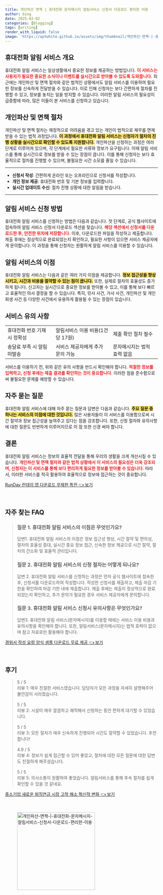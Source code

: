 ```yaml
---
title: 개인파산 면책 | 휴대전화 문자메시지 알림서비스 신청서 다운로드 편리한 이용
author: bing
date: 2025-02-02
categories: [Blogging]
tags: [writing]
render_with_liquid: false
image: 'https://aptwhite.github.io/assets/img/thumbnail/개인파산-면책-|-휴대전화-문자메시지-알림서비스-신청서-다운로드-편리한-이용.webp'
---
```



<h2 id='휴대전화 알림 서비스 개요'>휴대전화 알림 서비스 개요</h2>

<p>휴대전화 알림 서비스는 일상생활에서 중요한 정보를 제공하는 방법입니다. <b><span style="color: #ee2323;">이 서비스는 사용자가 필요한 중요한 소식이나 이벤트를 실시간으로 받아볼 수 있도록 도와줍니다.</span></b> 최근에는 개인파산 및 면책 절차와 같은 법적인 상황에서도 알림 서비스를 이용하여 필요한 정보를 신속하게 전달받을 수 있습니다. 이로 인해 신청자는 보다 간편하게 절차를 진행할 수 있고, 정보를 놓치는 일을 방지할 수 있습니다. 이러한 알림 서비스의 필요성이 급증함에 따라, 많은 이들이 본 서비스를 신청하고 있습니다. </p>

<h2 id='개인파산 및 면책 절차'>개인파산 및 면책 절차</h2>

<p>개인파산 및 면책 절차는 재정적으로 어려움을 겪고 있는 개인이 법적으로 채무를 면제받을 수 있는 법적 과정입니다. <b><span style="background-color: #ffe066;">이 과정에서 휴대전화 알림 서비스는 신청자가 절차의 진행 상황을 실시간으로 확인할 수 있도록 지원합니다.</span></b> 개인파산을 신청하는 과정은 여러 단계로 이루어져 있으며, 각 단계에서 필요한 서류와 정보가 요구됩니다. 이때 알림 서비스를 통해 실시간으로 정보를 받을 수 있는 장점이 큽니다. 이를 통해 신청자는 보다 효율적으로 절차를 진행할 수 있으며, 불필요한 시간 소모를 줄일 수 있습니다.</p>

<hr />

<ul>
    <li><b>신청서 작성</b>: 간편하게 온라인 또는 오프라인으로 신청서를 작성합니다.</li>
    <li><b>개인 정보 제공</b>: 휴대전화 번호 및 기본 정보를 입력합니다.</li>
    <li><b>실시간 업데이트 수신</b>: 절차 진행 상황에 대한 알림을 받습니다.</li>
</ul>

<hr />

<h2 id='알림 서비스 신청 방법'>알림 서비스 신청 방법</h2>

<p>휴대전화 알림 서비스를 신청하는 방법은 다음과 같습니다. 첫 단계로, 공식 웹사이트에 접속하여 알림 서비스 신청서 다운로드 섹션을 찾습니다. <b><span style="color: #ee2323;">해당 섹션에서 신청서를 다운로드한 후, 안전한 위치에 저장합니다.</span></b> 이후, 다운로드한 파일을 작성하고 제출합니다. 제출 후에는 정상적으로 완료되었는지 확인하고, 필요한 사항이 있으면 서비스 제공자에게 문의합니다. 이 과정을 통해 신청자는 원활하게 알림 서비스를 이용할 수 있습니다.</p>

<h2 id='알림 서비스의 이점'>알림 서비스의 이점</h2>

<p>휴대전화 알림 서비스는 다음과 같은 여러 가지 이점을 제공합니다. <b><span style="background-color: #ffe066;">정보 접근성을 향상시키고, 시간과 비용을 절약할 수 있는 점이 큽니다.</span></b> 또한, 실제로 절차의 효율성도 증가하게 됩니다. 신고자는 실시간으로 중요한 정보를 받아볼 수 있고, 이를 통해 보다 빠르고 효율적인 의사 결정을 할 수 있습니다. 특히, 민사 사건, 가사 사건, 개인파산 및 개인회생 사건 등 다양한 사건에서 유용하게 활용될 수 있는 장점이 있습니다.</p>

<h2 id='서비스 유의 사항'>서비스 유의 사항</h2>

<table>
    <tr>
        <td>휴대전화 번호 기재 시 정확성</td>
        <td>알림서비스 이용 비용(1건당 17원)</td>
        <td>제출 확인 절차 필수</td>
    </tr>
    <tr>
        <td>송달료 부족 시 알림 미발송</td>
        <td>서비스 제공자에게 추가 문의 가능</td>
        <td>문자메시지는 법적 효력 없음</td>
    </tr>
</table>

<p>서비스를 이용하기 전, 위와 같은 유의 사항을 반드시 확인해야 합니다. <b><span style="color: #ee2323;">적절한 정보를 입력하고, 신청 후에는 제출 결과를 확인하는 것이 중요합니다.</span></b> 이러한 점을 준수함으로써 불필요한 문제를 예방할 수 있습니다.</p>

<h2 id='자주 묻는 질문'>자주 묻는 질문</h2>

<p>휴대전화 알림 서비스에 대해 자주 묻는 질문과 답변은 다음과 같습니다. <b><span style="background-color: #ffe066;">주요 질문 중 하나는 서비스의 이점에 대한 것입니다.</span></b> 많은 사용자들이 이 서비스를 이용함으로써 시간 절약과 정보 접근성을 높여주고 있다는 점을 강조합니다. 또한, 신청 절차와 유의사항에 대한 질문도 빈번하게 이루어지므로 이 점 또한 신경 써야 합니다.</p>

<h2 id='결론'>결론</h2>

<p>휴대전화 알림 서비스는 정보의 효율적 전달을 통해 우리의 생활을 크게 개선시킬 수 있습니다. <b><span style="color: #ee2323;">개인파산 및 면책 절차와 같은 법적 상황에서 이 서비스의 필요성은 더욱 강조되며, 신청자는 이 서비스를 통해 보다 편리하게 필요한 정보를 받아볼 수 있습니다.</span></b> 따라서, 이러한 서비스를 적극 활용하여 효율적으로 정보에 접근하는 것이 중요합니다.</p>


<p><a class="click-button" title="RunDay 런데이 앱 다운로드 무제한 특전" href="https://aptwhite.github.io/posts/RunDay-%EB%9F%B0%EB%8D%B0%EC%9D%B4-%EC%95%B1-%EB%8B%A4%EC%9A%B4%EB%A1%9C%EB%93%9C-%EB%AC%B4%EC%A0%9C%ED%95%9C-%ED%8A%B9%EC%A0%84/" rel="dofollow">RunDay 런데이 앱 다운로드 무제한 특전 👈 보기</a></p><br>
<h2 id='자주_찾는_FAQ'>자주 찾는 FAQ</h2>
<div itemscope="" itemtype="https://schema.org/FAQPage"> 
<blockquote> 
<div itemscope="" itemprop="mainEntity" itemtype="https://schema.org/Question"> 
<h3 itemprop="name">질문 1. 휴대전화 알림 서비스의 이점은 무엇인가요?</h3> 
<div itemscope="" itemprop="acceptedAnswer" itemtype="https://schema.org/Answer"> 
<span itemprop="text"> 
<p>답변1. 휴대전화 알림 서비스의 이점은 정보 접근성 향상, 시간 절약 및 편의성, 절차의 효율성 증대, 실시간 중요 정보 접근, 신속한 정보 제공으로 시간 절약, 절차의 간소화 및 효율적 관리입니다.</p> 
</span> 
</div> 
</div>

<div itemscope="" itemprop="mainEntity" itemtype="https://schema.org/Question"> 
<h3 itemprop="name">질문 2. 휴대전화 알림 서비스의 신청 절차는 어떻게 되나요?</h3> 
<div itemscope="" itemprop="acceptedAnswer" itemtype="https://schema.org/Answer"> 
<span itemprop="text"> 
<p>답변 2. 휴대전화 알림 서비스를 신청하는 과정은 먼저 공식 웹사이트에 접속한 후, 신청서를 다운로드하여 작성합니다. 작성한 신청서를 제출하고, 제출 마감 기한을 확인하여 마감 기한 내에 제출합니다. 제출 후에는 제출이 정상적으로 완료되었는지 확인하고, 추가 문의가 필요한 경우 서비스 제공자에게 문의합니다.</p> 
</span> 
</div> 
</div> 

<div itemscope="" itemprop="mainEntity" itemtype="https://schema.org/Question"> 
<h3 itemprop="name">질문 3. 휴대전화 알림 서비스 신청시 유의사항은 무엇인가요?</h3> 
<div itemscope="" itemprop="acceptedAnswer" itemtype="https://schema.org/Answer"> 
<span itemprop="text"> 
<p>답변3. 휴대전화 알림 서비스(문자메시지)를 이용할 때에는 서비스 이용 비용과 유의사항을 확인해야 합니다. 또한, 알림서비스(문자메시지)는 법적 효력이 없으며 참고 자료로만 활용해야 합니다.</p> 
</span> 
</div> 
</div> 
</blockquote> 
</div>
<p><a class="click-button" title="경위서 작성 요령 양식 샘플 다운로드 무료 제공" href="https://aptwhite.github.io/posts/%EA%B2%BD%EC%9C%84%EC%84%9C-%EC%9E%91%EC%84%B1-%EC%9A%94%EB%A0%B9-%EC%96%91%EC%8B%9D-%EC%83%98%ED%94%8C-%EB%8B%A4%EC%9A%B4%EB%A1%9C%EB%93%9C-%EB%AC%B4%EB%A3%8C-%EC%A0%9C%EA%B3%B5/" rel="dofollow">경위서 작성 요령 양식 샘플 다운로드 무료 제공 👈 보기</a></p><br>
<h2 id='후기'>후기</h2>
<div itemscope itemtype="https://schema.org/Product">
  <blockquote>
  <div itemprop="review" itemscope itemtype="https://schema.org/Review">
      <div itemprop="reviewRating" itemscope itemtype="https://schema.org/Rating"> <span itemprop="ratingValue">5</span> / <span itemprop="bestRating">5</span> </div>
      <span itemprop="reviewBody">리뷰 1: 매우 친절한 서비스였습니다. 담당자가 모든 과정을 자세히 설명해주어 불안감이 사라졌습니다.</span>
  </div>
  <br>
  <div itemprop="review" itemscope itemtype="https://schema.org/Review">
      <div itemprop="reviewRating" itemscope itemtype="https://schema.org/Rating"> <span itemprop="ratingValue">5</span> / <span itemprop="bestRating">5</span> </div>
      <span itemprop="reviewBody">리뷰 2: 시설이 매우 깔끔하고 쾌적해서 신청하는 동안 편하게 대기할 수 있었습니다.</span>
  </div>
  <br>
  <div itemprop="review" itemscope itemtype="https://schema.org/Review">
      <div itemprop="reviewRating" itemscope itemtype="https://schema.org/Rating"> <span itemprop="ratingValue">5</span> / <span itemprop="bestRating">5</span> </div>
      <span itemprop="reviewBody">리뷰 3: 모든 절차가 매우 신속하게 진행되어 시간도 절약할 수 있었습니다. 추천합니다!</span>
  </div>
  <br>
  <div itemprop="review" itemscope itemtype="https://schema.org/Review">
      <div itemprop="reviewRating" itemscope itemtype="https://schema.org/Rating"> <span itemprop="ratingValue">4.9</span> / <span itemprop="bestRating">5</span> </div>
      <span itemprop="reviewBody">리뷰 4: 정보가 쉽게 접근할 수 있어 좋았고, 절차에 대한 모든 질문에 대한 답변도 친절하게 해주셨습니다.</span>
  </div>
  <br>
  <div itemprop="review" itemscope itemtype="https://schema.org/Review">
      <div itemprop="reviewRating" itemscope itemtype="https://schema.org/Rating"> <span itemprop="ratingValue">5</span> / <span itemprop="bestRating">5</span> </div>
      <span itemprop="reviewBody">리뷰 5: 의사소통이 원활하여 좋았습니다. 알림서비스를 통해 후속 절차를 쉽게 확인할 수 있을 것 같네요.</span>
  </div>
  </blockquote>
</div>
<p><a class="click-button" title="중소기업 새로운 퇴직연금 시장 고착 해소 혁신적 변화" href="https://aptwhite.github.io/posts/%EC%A4%91%EC%86%8C%EA%B8%B0%EC%97%85-%EC%83%88%EB%A1%9C%EC%9A%B4-%ED%87%B4%EC%A7%81%EC%97%B0%EA%B8%88-%EC%8B%9C%EC%9E%A5-%EA%B3%A0%EC%B0%A9-%ED%95%B4%EC%86%8C-%ED%98%81%EC%8B%A0%EC%A0%81-%EB%B3%80%ED%99%94/" rel="dofollow">중소기업 새로운 퇴직연금 시장 고착 해소 혁신적 변화 👈 보기</a></p><br>
<figure class="image"><img src="https://aptwhite.github.io/assets/img/thumbnail/개인파산-면책-|-휴대전화-문자메시지-알림서비스-신청서-다운로드-편리한-이용.webp" alt="개인파산-면책-|-휴대전화-문자메시지-알림서비스-신청서-다운로드-편리한-이용" width="256" height="256"></figure>